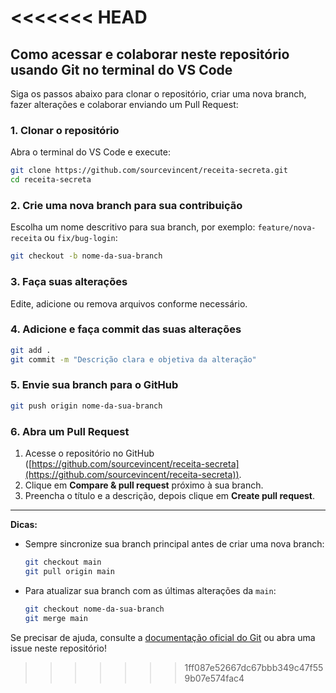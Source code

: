 <<<<<<< HEAD
=======
## Como acessar e colaborar neste repositório usando Git no terminal do VS Code

Siga os passos abaixo para clonar o repositório, criar uma nova branch, fazer alterações e colaborar enviando um Pull Request:

### 1. Clonar o repositório

Abra o terminal do VS Code e execute:

```bash
git clone https://github.com/sourcevincent/receita-secreta.git
cd receita-secreta
```

### 2. Crie uma nova branch para sua contribuição

Escolha um nome descritivo para sua branch, por exemplo: `feature/nova-receita` ou `fix/bug-login`:

```bash
git checkout -b nome-da-sua-branch
```

### 3. Faça suas alterações

Edite, adicione ou remova arquivos conforme necessário.

### 4. Adicione e faça commit das suas alterações

```bash
git add .
git commit -m "Descrição clara e objetiva da alteração"
```

### 5. Envie sua branch para o GitHub

```bash
git push origin nome-da-sua-branch
```

### 6. Abra um Pull Request

1. Acesse o repositório no GitHub ([https://github.com/sourcevincent/receita-secreta](https://github.com/sourcevincent/receita-secreta)).
2. Clique em **Compare & pull request** próximo à sua branch.
3. Preencha o título e a descrição, depois clique em **Create pull request**.

---

**Dicas:**
- Sempre sincronize sua branch principal antes de criar uma nova branch:

  ```bash
  git checkout main
  git pull origin main
  ```

- Para atualizar sua branch com as últimas alterações da `main`:

  ```bash
  git checkout nome-da-sua-branch
  git merge main
  ```

Se precisar de ajuda, consulte a [documentação oficial do Git](https://git-scm.com/doc) ou abra uma issue neste repositório!
>>>>>>> 1ff087e52667dc67bbb349c47f559b07e574fac4
